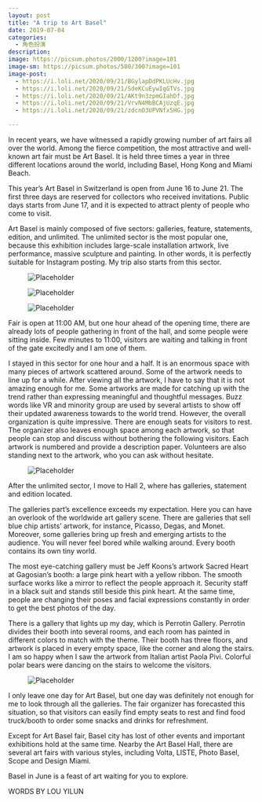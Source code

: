 ```yaml
---
layout: post
title: "A trip to Art Basel"
date: 2019-07-04
categories:
  - 角色扮演
description:
image: https://picsum.photos/2000/1200?image=101
image-sm: https://picsum.photos/500/300?image=101
image-post:
  - https://i.loli.net/2020/09/21/BGylapDdPKLUcHv.jpg
  - https://i.loli.net/2020/09/21/SdeKCuEywIgGTVs.jpg
  - https://i.loli.net/2020/09/21/AKt9n3zpmGIahDf.jpg
  - https://i.loli.net/2020/09/21/VrvN4MbBCAjUzqE.jpg
  - https://i.loli.net/2020/09/21/zdcnO3UPVNfx5HG.jpg

---
```

In recent years, we have witnessed a rapidly growing number of art fairs all over the world. Among the fierce competition, the most attractive and well-known art fair must be Art Basel. It is held three times a year in three different locations around the world, including Basel, Hong Kong and Miami Beach.  

This year’s Art Basel in Switzerland is open from June 16 to June 21. The first three days are reserved for collectors who received invitations. Public days starts from June 17, and it is expected to attract plenty of people who come to visit.

Art Basel is mainly composed of five sectors: galleries, feature, statements, edition, and unlimited. The unlimited sector is the most popular one, because this exhibition includes large-scale installation artwork, live performance, massive sculpture and painting. In other words, it is perfectly suitable for Instagram posting. My trip also starts from this sector.

<figure>
  <img src="{{ page.image-post[0] }}" alt="Placeholder"/>
</figure>
<figure>
  <img src="{{ page.image-post[1] }}" alt="Placeholder"/>
</figure>
<figure>
  <img src="{{ page.image-post[2] }}" alt="Placeholder"/>
</figure>

Fair is open at 11:00 AM, but one hour ahead of the opening time, there are already lots of people gathering in front of the hall, and some people were sitting inside. Few minutes to 11:00, visitors are waiting and talking in front of the gate excitedly and I am one of them.

I stayed in this sector for one hour and a half. It is an enormous space with many pieces of artwork scattered around. Some of the artwork needs to line up for a while. After viewing all the artwork, I have to say that it is not amazing enough for me. Some artworks are made for catching up with the trend rather than expressing meaningful and thoughtful messages. Buzz words like VR and minority group are used by several artists to show off their updated awareness towards to the world trend. However, the overall organization is quite impressive. There are enough seats for visitors to rest. The organizer also leaves enough space among each artwork, so that people can stop and discuss without bothering the following visitors. Each artwork is numbered and provide a description paper. Volunteers are also standing next to the artwork, who you can ask without hesitate. 

<figure>
  <img src="{{ page.image-post[3] }}" alt="Placeholder"/>
</figure>

After the unlimited sector, I move to Hall 2, where has galleries, statement and edition located.

The galleries part’s excellence exceeds my expectation. Here you can have an overlook of the worldwide art gallery scene. There are galleries that sell blue chip artists’ artwork, for instance, Picasso, Degas, and Monet. Moreover, some galleries bring up fresh and emerging artists to the audience. You will never feel bored while walking around. Every booth contains its own tiny world. 

The most eye-catching gallery must be Jeff Koons’s artwork Sacred Heart at Gagosian’s booth: a large pink heart with a yellow ribbon. The smooth surface works like a mirror to reflect the people approach it. Security staff in a black suit and stands still beside this pink heart. At the same time, people are changing their poses and facial expressions constantly in order to get the best photos of the day.

There is a gallery that lights up my day, which is Perrotin Gallery. Perrotin divides their booth into several rooms, and each room has painted in different colors to match with the theme. Their booth has three floors, and artwork is placed in every empty space, like the corner and along the stairs. I am so happy when I saw the artwork from Italian artist Paola Pivi. Colorful polar bears were dancing on the stairs to welcome the visitors.

<figure>
  <img src="{{ page.image-post[4] }}" alt="Placeholder"/>
</figure>

I only leave one day for Art Basel, but one day was definitely not enough for me to look through all the galleries. The fair organizer has forecasted this situation, so that visitors can easily find empty seats to rest and find food truck/booth to order some snacks and drinks for refreshment. 

Except for Art Basel fair, Basel city has lost of other events and important exhibitions hold at the same time. Nearby the Art Basel Hall, there are several art fairs with various styles, including Volta, LISTE, Photo Basel, Scope and Design Miami. 

Basel in June is a feast of art waiting for you to explore. 
 
WORDS BY LOU YILUN